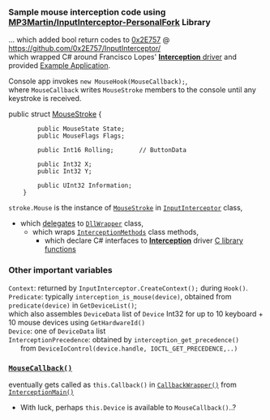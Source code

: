 ### Sample mouse interception code using [MP3Martin/InputInterceptor-PersonalFork](https://github.com/blekenbleu/InputInterceptor-PersonalFork) Library
... which added bool return codes to [0x2E757](https://github.com/0x2E757) @ https://github.com/0x2E757/InputInterceptor/  
which wrapped C# around Francisco Lopes' [**Interception** driver](https://www.oblita.com/interception.html)
 and provided [Example Application](https://github.com/0x2E757/InputInterceptor/#example-application).

Console app invokes `new MouseHook(MouseCallback);`,  
where `MouseCallback` writes `MouseStroke` members to the console until any keystroke is received.  

public struct [MouseStroke](MouseStroke.md) {
```
        public MouseState State;
        public MouseFlags Flags;

        public Int16 Rolling;		// ButtonData

        public Int32 X;
        public Int32 Y;

        public UInt32 Information;
	}

```
`stroke.Mouse` is the instance of [`MouseStroke`](https://github.com/MP3Martin/InputInterceptor-PersonalFork/blob/master/InputInterceptor/Classes/MouseStroke.cs)
 in [`InputInterceptor`](https://github.com/MP3Martin/InputInterceptor-PersonalFork/blob/master/InputInterceptor/InputInterceptor.cs) class,
- which [delegates](https://learn.microsoft.com/en-US/dotnet/csharp/programming-guide/delegates/)
  to [`DllWrapper`](https://github.com/MP3Martin/InputInterceptor-PersonalFork/blob/master/InputInterceptor/DllWrapper.cs) class,  
  - which wraps  [`InterceptionMethods`](https://github.com/MP3Martin/InputInterceptor-PersonalFork/blob/master/InputInterceptor/InterceptionMethods.cs) class methods,  
    - which declare C# interfaces to [**Interception**](https://www.oblita.com/interception.html) driver [C library functions](https://github.com/oblitum/Interception/blob/master/library/interception.c)  

### Other important variables
`Context`:  returned by `InputInterceptor.CreateContext();` during `Hook()`.  
`Predicate`: typically `interception_is_mouse(device)`, obtained from `predicate(device)` in `GetDeviceList()`;  
which also assembles `DeviceData` list of `Device` Int32 for up to 10 keyboard + 10 mouse devices using `GetHardwareId()`  
`Device`: one of `DeviceData` list  
`InterceptionPrecedence`:  obtained by `interception_get_precedence()`  
 &nbsp; &nbsp; &nbsp; from `DeviceIoControl(device.handle, IOCTL_GET_PRECEDENCE,..)`  

### [`MouseCallback()`](program.cs)
 eventually gets called as `this.Callback()` in [`CallbackWrapper()`](https://github.com/MP3Martin/InputInterceptor-PersonalFork/blob/master/InputInterceptor/MouseHook.cs)
 from [`InterceptionMain()`](https://github.com/MP3Martin/InputInterceptor-PersonalFork/blob/master/InputInterceptor/Classes/Hook.cs)  
- With luck, perhaps `this.Device` is available to `MouseCallback()`..?  

